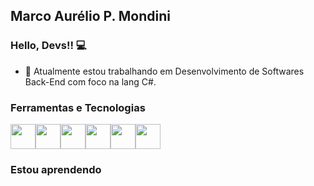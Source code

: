 ## Marco Aurélio P. Mondini
### Hello, Devs!! 💻

- 🔭 Atualmente estou trabalhando em Desenvolvimento de Softwares Back-End com foco na lang C#.

### Ferramentas e Tecnologias
<img src="https://cdn.jsdelivr.net/gh/devicons/devicon/icons/git/git-original.svg" width="40" height="40" background-color=white/><img src="https://cdn.jsdelivr.net/gh/devicons/devicon/icons/csharp/csharp-original.svg" width="40" height="40"/><img src="https://cdn.jsdelivr.net/gh/devicons/devicon/icons/dotnetcore/dotnetcore-plain.svg" width="40" height="40"/><img src="https://cdn.jsdelivr.net/gh/devicons/devicon/icons/dot-net/dot-net-plain-wordmark.svg" width="40" height="40"/><img src="https://cdn.jsdelivr.net/gh/devicons/devicon/icons/microsoftsqlserver/microsoftsqlserver-plain-wordmark.svg" width="40" height="40"/><img src="https://cdn.jsdelivr.net/gh/devicons/devicon/icons/visualstudio/visualstudio-plain-wordmark.svg" width="40" height="40"/>
          
                   

### Estou aprendendo
